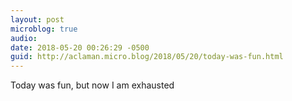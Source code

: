 ```yaml
---
layout: post
microblog: true
audio: 
date: 2018-05-20 00:26:29 -0500
guid: http://aclaman.micro.blog/2018/05/20/today-was-fun.html
---
```

Today was fun, but now I am exhausted 
